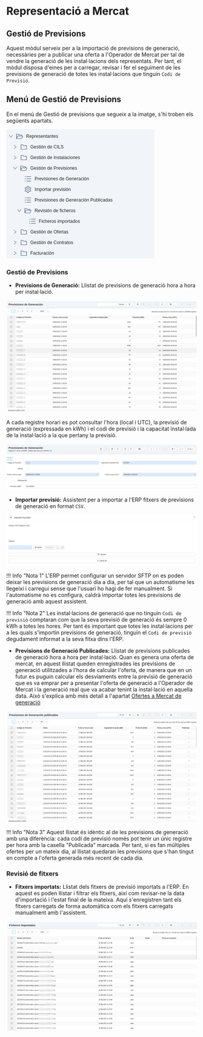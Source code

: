 # Representació a Mercat

## Gestió de Previsions

Aquest mòdul serveix per a la importació de previsions de generació, necessàries per a publicar una oferta a l'Operador de
Mercat per tal de vendre la generació de les instal·lacions dels representats. Per tant, el mòdul disposa d'eines per a
carregar, revisar i fer el seguiment de les previsions de generació de totes les instal·lacions que tinguin `Codi de Previsió`.

## Menú de Gestió de Previsions

En el menú de Gestió de previsions que segueix a la imatge, s'hi troben els següents apartats.

[ ![Menú General](_static/previsiones/menu_previsiones.png)](_static/previsiones/menu_previsiones.png)

### Gestió de Previsions
* **Previsions de Generació:** Llistat de previsions de generació hora a hora per instal·lació. 

[ ![Llistat de Previsions](_static/previsiones/prevision_listado.png)](_static/previsiones/prevision_listado.png)

A cada registre horari es pot consultar l'hora (local i UTC), la previsió de generació (expressada en kWh) i el codi de
previsió i la capacitat instal·lada de la instal·lació a la que pertany la previsió.

[ ![Formulari de Previsions](_static/previsiones/prevision_formulario.png)](_static/previsiones/prevision_formulario.png)

* **Importar previsió:** Assistent per a importar a l'ERP fitxers de previsions de generació en format `CSV`.

[ ![Importació de Previsions](_static/previsiones/prevision_importacion.png)](_static/previsiones/prevision_importacion.png)

!!! Info "Nota 1"
    L'ERP permet configurar un servidor SFTP on es poden deixar les previsions de generació dia a dia, per tal que un
    automatisme les llegeixi i carregui sense que l'usuari ho hagi de fer manualment. Si l'automatisme no es configura, caldrà
    importar totes les previsions de generació amb aquest assistent.

!!! Info "Nota 2"
    Les instal·lacions de generació que no tinguin `Codi de previsiò` comptaran com que la seva previsió de generació
    és sempre 0 kWh a totes les hores. Per tant és important que totes les instal·lacions per a les quals s'importin previsions
    de generació, tinguin el `Codi de previsió` degudament informat a la seva fitxa dins l'ERP.

* **Previsions de Generació Publicades:** Llistat de previsions publicades de generació hora a hora per instal·lació. Quan es
genera una oferta de mercat, en aquest llistat queden enregistrades les previsions de generació utilitzades a l'hora de calcular
l'oferta, de manera que en un futur es puguin calcular els desviaments entre la previsió de generació que es va emprar per a
presentar l'oferta de generació a l'Operador de Mercat i la generació real que va acabar tenint la instal·lació en aquella data.
Això s'explica amb més detall a l'apartat [Ofertes a Mercat de generació](../ofertas)

[ ![Llistat de Previsions Publicades](_static/previsiones/prevision_publicada.png)](_static/previsiones/prevision_publicada.png)

!!! Info "Nota 3"
    Aquest llistat és idèntic al de les previsions de generació amb una diferència: cada codi de previsió només pot tenir un
    únic registre per hora amb la casella "Publicada" marcada. Per tant, si es fan múltiples ofertes per un mateix dia,
    al llistat quedaran les previsions que s'han tingut en compte a l'oferta generada més recent de cada dia.

### Revisió de fitxers

* **Fitxers importats:** Llistat dels fitxers de previsió importats a l'ERP. En aquest es poden llistar i filtrar els fitxers,
així com revisar-ne la data d'importació i l'estat final de la mateixa. Aquí s'enregistren tant els fitxers carregats de forma
automàtica com els fitxers carregats manualment amb l'assistent.

[ ![Llistat de Previsions](_static/previsiones/prevision_importados.png)](_static/previsiones/prevision_importados.png)
